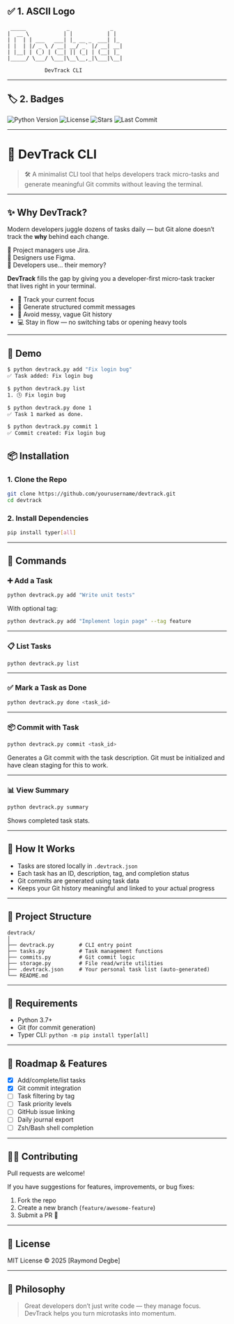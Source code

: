 ## ✅ 1. ASCII Logo

[//]: # (We'll add this at the top of your `README.md`:)

```
 _____             _             _    
|  __ \           | |           | |   
| |  | | ___   ___| |_ __ _  ___| |_  
| |  | |/ _ \ / __| __/ _` |/ __| __| 
| |__| | (_) | (__| || (_| | (__| |_  
|_____/ \___/ \___|\__\__,_|\___|\__| 

            DevTrack CLI
```

---

## 🏷️ 2. Badges

[//]: # (Right under the logo, we'll place these badges:)

[//]: # ()

![Python Version](https://img.shields.io/badge/python-3.8+-blue.svg)
![License](https://img.shields.io/github/license/mrdegbe/devtrack)
![Stars](https://img.shields.io/github/stars/mrdegbe/devtrack?style=social)
![Last Commit](https://img.shields.io/github/last-commit/mrdegbe/devtrack)

---

# 🚀 DevTrack CLI

> 🛠️ A minimalist CLI tool that helps developers track micro-tasks and generate meaningful Git commits without leaving the terminal.

---

## ✨ Why DevTrack?

Modern developers juggle dozens of tasks daily — but Git alone doesn’t track the **why** behind each change.

🔹 Project managers use Jira.  
🔹 Designers use Figma.  
🔹 Developers use… their memory?

**DevTrack** fills the gap by giving you a developer-first micro-task tracker that lives right in your terminal.

- 🧠 Track your current focus  
- 📝 Generate structured commit messages  
- 🐢 Avoid messy, vague Git history  
- 💻 Stay in flow — no switching tabs or opening heavy tools  

---

## 🧪 Demo

```bash
$ python devtrack.py add "Fix login bug"
✅ Task added: Fix login bug

$ python devtrack.py list
1. 🕓 Fix login bug

$ python devtrack.py done 1
✅ Task 1 marked as done.

$ python devtrack.py commit 1
✅ Commit created: Fix login bug
```

## 📦 Installation

### 1. Clone the Repo

```bash
git clone https://github.com/yourusername/devtrack.git
cd devtrack
```

### 2. Install Dependencies

```bash
pip install typer[all]
```

---

## 📌 Commands

### ➕ Add a Task

```bash
python devtrack.py add "Write unit tests"
```

With optional tag:

```bash
python devtrack.py add "Implement login page" --tag feature
```

---

### 📋 List Tasks

```bash
python devtrack.py list
```

---

### ✅ Mark a Task as Done

```bash
python devtrack.py done <task_id>
```

---

### 📦 Commit with Task

```bash
python devtrack.py commit <task_id>
```

Generates a Git commit with the task description.
Git must be initialized and have clean staging for this to work.

---

### 📊 View Summary

```bash
python devtrack.py summary
```

Shows completed task stats.

---

## 🧠 How It Works

* Tasks are stored locally in `.devtrack.json`
* Each task has an ID, description, tag, and completion status
* Git commits are generated using task data
* Keeps your Git history meaningful and linked to your actual progress

---

## 📂 Project Structure

```
devtrack/
│
├── devtrack.py        # CLI entry point
├── tasks.py           # Task management functions
├── commits.py         # Git commit logic
├── storage.py         # File read/write utilities
├── .devtrack.json     # Your personal task list (auto-generated)
└── README.md
```

---

## 🧰 Requirements

* Python 3.7+
* Git (for commit generation)
* Typer CLI: `python -m pip install typer[all]`

---

## 🌱 Roadmap & Features

* [x] Add/complete/list tasks
* [x] Git commit integration
* [ ] Task filtering by tag
* [ ] Task priority levels
* [ ] GitHub issue linking
* [ ] Daily journal export
* [ ] Zsh/Bash shell completion

---

## 👨‍💻 Contributing

Pull requests are welcome!

If you have suggestions for features, improvements, or bug fixes:

1. Fork the repo
2. Create a new branch (`feature/awesome-feature`)
3. Submit a PR 🚀

---

## 📜 License

MIT License © 2025 \[Raymond Degbe]

---

## 💬 Philosophy

> Great developers don’t just write code — they manage focus.
> DevTrack helps you turn microtasks into momentum.

